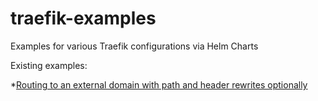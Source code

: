# traefik-examples
Examples for various Traefik configurations via Helm Charts

Existing examples:

*[Routing to an external domain with path and header rewrites optionally](./external-service-routing)
